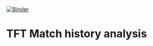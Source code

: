 [![Binder](https://mybinder.org/badge_logo.svg)](https://mybinder.org/v2/gh/Gonzih/tft-meta-analysis/HEAD)

# TFT Match history analysis

